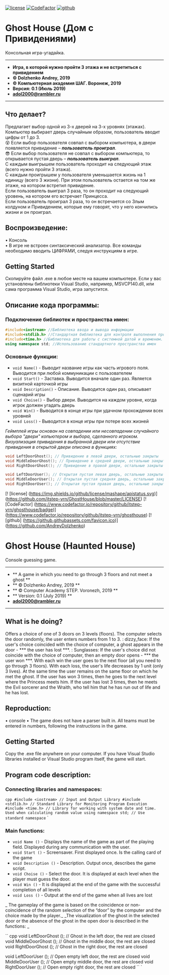 [![license](https://img.shields.io/github/license/mashape/apistatus.svg)](https://github.com/itstep-vrn/GhostHouse/blob/master/LICENSE) [![CodeFactor](https://www.codefactor.io/repository/github/itstep-vrn/ghosthouse/badge)](https://www.codefactor.io/repository/github/itstep-vrn/ghosthouse) [![github](https://github.githubassets.com/favicon.ico)](https://github.com/AndreyDolzhenko)

# Ghost House (Дом с Привидениями)
Консольная игра-угадайка.

***
- **Игра, в которой нужно пройти 3 этажа и не встретиться с привидением**
- **© Dolzhenko Andrey, 2019**
- **© Компьютерная академия ШАГ. Воронеж, 2019**
- **Версия: 0.1 (Июль 2019)**
- **adol2000@rambler.ru**
***

## Что делает?

Предлагает выбор одной из 3-х дверей на 3-х уровнях (этажах).  
Компьютер выбирает дверь случайным образом, пользователь вводит цифры от 1 до 3.  
:dizzy_face:  Если выбор пользователя совпал с выбором компьютера, в двери появляется привидение – ***пользователь проиграл***.   
:sunglasses: Если выбор пользователя не совпал с выбором компьютера, то открывается пустая дверь – ***пользователь выиграл***.  
С каждым выигрышем пользователь проходит на следующий этаж (всего нужно пройти 3 этажа).  
С каждым проигрышем у пользователя уменьшается жизнь на 1 единицу (всего 3 жизни). При этом пользователь остается на том же этаже, на котором встретил привидение.  
Если пользователь выиграл 3 раза, то он проходит на следующий уровень, на котором его встречает Принцесса.  
Если пользователь проиграл 3 раза, то он встречается со Злым колдуном и Привидением, которые ему говорят, что у него кончились жизни и он проиграл.  

## Воспроизведение:

•	Консоль  
•	В игре не встроен синтаксический анализатор. Все команды необходимо вводить ЦИФРАМИ, следуя инструкциям в игре.  

## Getting Started

Скопируйте файл .exe в любое месте на вашем компьютере. Если у вас установлены библиотеки Visual Studio, например, MSVCP140.dll, или сама программа Visual Studio, игра запустится.  


## Описание кода программы:

### Подключение библиотек и пространства имен:
```cpp
#include<iostream> //Библиотека ввода и вывода информации
#include<stdlib.h> //Стандартная библиотека для контроля выполнения программы
#include<time.h> //Библиотека для работы с системной датой и временем. Используется при расчете случайного значения
using namespace std; //Использование стандартного пространства имен
```
  
### Основные функции:
- `void Name()`  - Выводит название игры как часть игрового поля. Выводится при любой коммуникации с пользователем
- `void Start()` - Заставка. Выводится вначале один раз. Является визитной карточкой игры
- `void Description()` - Описание. Выводится один раз, описывает сценарий игры
- `void Choise()` - Выбор двери. Выводится на каждом уровне, когда игрок должен угадать дверь
- `void Win()` - Выводится в конце игры при удачном прохождении всех уровней
- `void Loss()` - Выводится в конце игры при потере всех жизней

_Геймплей игры основан на совпадении или несовпадении случайного выбора "двери" копьютером и выбора, сделанного игроком._
_Визуализация привидения в выбранной двери или отсутствие привидения в открытой двери описана в функциях:_

```cpp
void LeftDoorGhost(); // Привидение в левой двери, остальные закрыты  
void MiddleDoorGhost(); // Привидение в средней двери, остальные закрыты  
void RightDoorGhost(); // Привидение в правой двери, остальные закрыты  

void LeftDoorUser(); // Открытая пустая левая дверь, остальные закрыты  
void MiddleDoorUser(); // Открытая пустая средняя дверь, остальные закрыты  
void RightDoorUser(); // Открытая пустая правая дверь, остальные закрыты  
```


[! [license] (https://img.shields.io/github/license/mashape/apistatus.svg)] (https://github.com/itstep-vrn/GhostHouse/blob/master/LICENSE) [! [CodeFactor] (https://www.codefactor.io/repository/github/itstep-vrn/ghosthouse/badge)] (https://www.codefactor.io/repository/github/itstep-vrn/ghosthouse) [! [github] (https://github.githubassets.com/favicon.ico)] (https://github.com/AndreyDolzhenko)

# Ghost House (Haunted House)
Console guessing game.

***
- ** A game in which you need to go through 3 floors and not meet a ghost **
- ** © Dolzhenko Andrey, 2019 **
- ** © Computer Academy STEP. Voronezh, 2019 **
- ** Version: 0.1 (July 2019) **
- **adol2000@rambler.ru**
***

## What is he doing?

Offers a choice of one of 3 doors on 3 levels (floors).
The computer selects the door randomly, the user enters numbers from 1 to 3.
: dizzy_face: If the user's choice coincided with the choice of computer, a ghost appears in the door - *** the user has lost ***.
: Sunglasses: If the user's choice did not coincide with the choice of computer, then an empty door opens - *** the user won ***.
With each win the user goes to the next floor (all you need to go through 3 floors).
With each loss, the user's life decreases by 1 unit (only 3 lives). At the same time the user remains on the same floor on which he met the ghost.
If the user has won 3 times, then he goes to the next level where the Princess meets him.
If the user has lost 3 times, then he meets the Evil sorcerer and the Wraith, who tell him that he has run out of life and he has lost.

## Reproduction:

• console
• The game does not have a parser built in. All teams must be entered in numbers, following the instructions in the game.

## Getting Started

Copy the .exe file anywhere on your computer. If you have Visual Studio libraries installed or Visual Studio program itself, the game will start.


## Program code description:

### Connecting libraries and namespaces:
`` cpp
#include <iostream> // Input and Output Library
#include <stdlib.h> // Standard Library for Monitoring Program Execution
#include <time.h> // Library for working with system date and time. Used when calculating random value
using namespace std; // Use standard namespace
`` `
  
### Main functions:
- `void Name ()` - Displays the name of the game as part of the playing field. Displayed during any communication with the user.
- `void Start ()` - Screensaver. First displayed once. Is the calling card of the game
- `void Description ()` - Description. Output once, describes the game script.
- `void Choise ()` - Select the door. It is displayed at each level when the player must guess the door.
- `void Win ()` - It is displayed at the end of the game with the successful completion of all levels
- `void Loss ()` - Output at the end of the game when all lives are lost

_ The gameplay of the game is based on the coincidence or non-coincidence of the random selection of the “door” by the computer and the choice made by the player._
_The visualization of the ghost in the selected door or the absence of the ghost in the open door is described in the functions: _

`` cpp
void LeftDoorGhost (); // Ghost in the left door, the rest are closed
void MiddleDoorGhost (); // Ghost in the middle door, the rest are closed
void RightDoorGhost (); // Ghost in the right door, the rest are closed

void LeftDoorUser (); // Open empty left door, the rest are closed
void MiddleDoorUser (); // Open empty middle door, the rest are closed
void RightDoorUser (); // Open empty right door, the rest are closed
`` `
